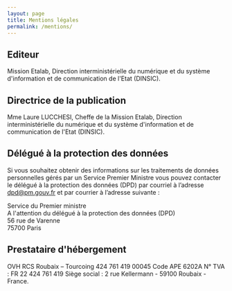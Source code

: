 ```yaml
---
layout: page
title: Mentions légales
permalink: /mentions/
---
```


## Editeur

Mission Etalab, Direction interministérielle du numérique et du système
d'information et de communication de l'Etat (DINSIC).

## Directrice de la publication

Mme Laure LUCCHESI, Cheffe de la Mission Etalab, Direction interministérielle du
numérique et du système d'information et de communication de l'Etat (DINSIC).

## Délégué à la protection des données

Si vous souhaitez obtenir des informations sur les traitements de données personnelles gérés par un Service Premier Ministre vous pouvez contacter le délégué à la protection des données (DPD) par courriel à l’adresse [dpd@pm.gouv.fr](mailto:dpd@pm.gouv.fr) et par courrier à l’adresse suivante :

Service du Premier ministre  
A l'attention du délégué à la protection des données (DPD)  
56 rue de Varenne  
75700 Paris  

## Prestataire d'hébergement

OVH
RCS Roubaix – Tourcoing 424 761 419 00045
Code APE 6202A
N° TVA : FR 22 424 761 419
Siège social : 2 rue Kellermann - 59100 Roubaix - France.
